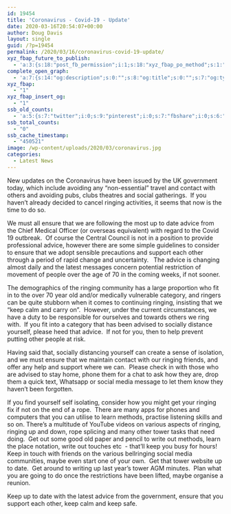 ```yaml
---
id: 19454
title: 'Coronavirus - Covid-19 - Update'
date: 2020-03-16T20:54:07+00:00
author: Doug Davis
layout: single
guid: /?p=19454
permalink: /2020/03/16/coronavirus-covid-19-update/
xyz_fbap_future_to_publish:
  - 'a:3:{s:18:"post_fb_permission";i:1;s:18:"xyz_fbap_po_method";s:1:"2";s:16:"xyz_fbap_message";s:62:"News item added to the CCCBR website: {POST_TITLE} {PERMALINK}";}'
complete_open_graph:
  - 'a:7:{s:14:"og:description";s:0:"";s:8:"og:title";s:0:"";s:7:"og:type";s:0:"";s:12:"twitter:card";s:7:"summary";s:15:"twitter:creator";s:0:"";s:19:"twitter:description";s:0:"";s:8:"og:image";s:5:"19434";}'
xyz_fbap:
  - "1"
xyz_fbap_insert_og:
  - "1"
ssb_old_counts:
  - 'a:5:{s:7:"twitter";i:0;s:9:"pinterest";i:0;s:7:"fbshare";i:0;s:6:"reddit";i:0;s:6:"tumblr";N;}'
ssb_total_counts:
  - "0"
ssb_cache_timestamp:
  - "450521"
image: /wp-content/uploads/2020/03/coronavirus.jpg
categories:
  - Latest News
---
```

New updates on the Coronavirus have been issued by the UK government today, which include avoiding any “non-essential” travel and contact with others and avoiding pubs, clubs theatres and social gatherings.  If you haven’t already decided to cancel ringing activities, it seems that now is the time to do so.

We must all ensure that we are following the most up to date advice from the Chief Medical Officer (or overseas equivalent) with regard to the Covid 19 outbreak.  Of course the Central Council is not in a position to provide professional advice, however there are some simple guidelines to consider to ensure that we adopt sensible precautions and support each other through a period of rapid change and uncertainty.   The advice is changing almost daily and the latest messages concern potential restriction of movement of people over the age of 70 in the coming weeks, if not sooner.

The demographics of the ringing community has a large proportion who fit in to the over 70 year old and/or medically vulnerable category, and ringers can be quite stubborn when it comes to continuing ringing, insisting that we “keep calm and carry on”.  However, under the current circumstances, we have a duty to be responsible for ourselves and towards others we ring with.  If you fit into a category that has been advised to socially distance yourself, please heed that advice.  If not for you, then to help prevent putting other people at risk.

Having said that, socially distancing yourself can create a sense of isolation, and we must ensure that we maintain contact with our ringing friends, and offer any help and support where we can.  Please check in with those who are advised to stay home, phone them for a chat to ask how they are, drop them a quick text, Whatsapp or social media message to let them know they haven’t been forgotten.

If you find yourself self isolating, consider how you might get your ringing fix if not on the end of a rope.  There are many apps for phones and computers that you can utilise to learn methods, practise listening skills and so on. There’s a multitude of YouTube videos on various aspects of ringing, ringing up and down, rope splicing and many other tower tasks that need doing.  Get out some good old paper and pencil to write out methods, learn the place notation, write out touches etc  - that’ll keep you busy for hours!  Keep in touch with friends on the various bellringing social media communities, maybe even start one of your own.  Get that tower website up to date.  Get around to writing up last year’s tower AGM minutes.  Plan what you are going to do once the restrictions have been lifted, maybe organise a reunion.

Keep up to date with the latest advice from the government, ensure that you support each other, keep calm and keep safe.
